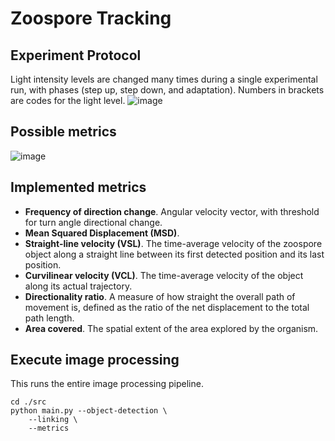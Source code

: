 # Zoospore Tracking


## Experiment Protocol
Light intensity levels are changed many times during a single experimental run, with phases (step up, step down, and adaptation). Numbers in brackets are codes for the light level.
![image](https://github.com/Turku-BioImaging/project-silke-zoospore-tracking/assets/11444749/e32b3513-d502-4ef9-b054-af4afdb87987)

## Possible metrics
![image](https://github.com/Turku-BioImaging/project-silke-zoospore-tracking/assets/11444749/f4a37da3-6dd1-4d3c-b69f-8b2b37505d2c)

## Implemented metrics
- __Frequency of direction change__. Angular velocity vector, with threshold for turn angle directional change.
- __Mean Squared Displacement (MSD)__.
- __Straight-line velocity (VSL)__.  The time-average velocity of the zoospore object along a straight line between its first detected position and its last position.
- __Curvilinear velocity (VCL)__. The time-average velocity of the object along its actual trajectory.
- __Directionality ratio__. A measure of how straight the overall path of movement is, defined as the ratio of the net displacement to the total path length.
- __Area covered__. The spatial extent of the area explored by the organism.

## Execute image processing

This runs the entire image processing pipeline.
```
cd ./src
python main.py --object-detection \
    --linking \
    --metrics
```
